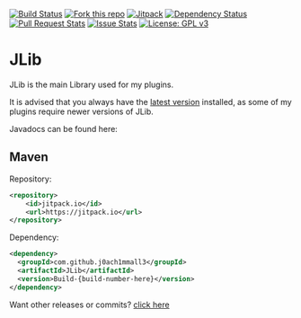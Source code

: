 [![Build Status](https://travis-ci.org/j0ach1mmall3/JLib.svg?branch=master)](https://travis-ci.org/j0ach1mmall3/JLib)
[![Fork this repo](http://githubbadges.com/fork.svg?user=j0ach1mmall3&repo=JLib&style=flat)](https://github.com/j0ach1mmall3/JLib/fork)
[![Jitpack](https://jitpack.io/v/j0ach1mmall3/JLib.svg)](https://jitpack.io/#j0ach1mmall3/JLib)
[![Dependency Status](https://www.versioneye.com/user/projects/56f6d68435630e003e0a8812/badge.svg?style=classic)](https://www.versioneye.com/user/projects/56f6d68435630e003e0a8812)
[![Pull Request Stats](http://issuestats.com/github/j0ach1mmall3/JLib/badge/pr?style=flat)](http://issuestats.com/github/j0ach1mmall3/JLib)
[![Issue Stats](http://issuestats.com/github/j0ach1mmall3/JLib/badge/issue?style=flat)](http://issuestats.com/github/j0ach1mmall3/JLib)
[![License: GPL v3](https://img.shields.io/badge/License-GPL%20v3-blue.svg?style=flat)](http://www.gnu.org/licenses/gpl-3.0)

# JLib
JLib is the main Library used for my plugins.

It is advised that you always have the [latest version](https://github.com/j0ach1mmall3/JLib/releases/latest) installed, as some of my plugins require newer versions of JLib.

Javadocs can be found here: 

## Maven
Repository:
```xml
<repository>
	<id>jitpack.io</id>
	<url>https://jitpack.io</url>
</repository>
```

Dependency:
```xml
<dependency>
  <groupId>com.github.j0ach1mmall3</groupId>
  <artifactId>JLib</artifactId>
  <version>Build-{build-number-here}</version>
</dependency>
```

Want other releases or commits? [click here](https://jitpack.io/#j0ach1mmall3/JLib/)
